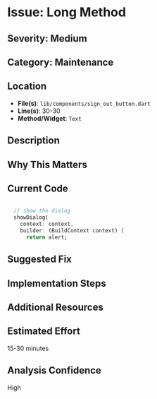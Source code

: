# Issue: Long Method

## Severity: Medium

## Category: Maintenance

## Location
- **File(s)**: `lib/components/sign_out_button.dart`
- **Line(s)**: 30-30
- **Method/Widget**: `Text`

## Description


## Why This Matters


## Current Code
```dart

  // show the dialog
  showDialog(
    context: context,
    builder: (BuildContext context) {
      return alert;
```

## Suggested Fix


## Implementation Steps


## Additional Resources


## Estimated Effort
15-30 minutes

## Analysis Confidence
High
